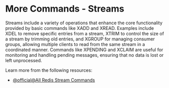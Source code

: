 # More Commands - Streams

Streams include a variety of operations that enhance the core functionality provided by basic commands like XADD and XREAD. Examples include XDEL to remove specific entries from a stream, XTRIM to control the size of a stream by trimming old entries, and XGROUP for managing consumer groups, allowing multiple clients to read from the same stream in a coordinated manner. Commands like XPENDING and XCLAIM are useful for monitoring and handling pending messages, ensuring that no data is lost or left unprocessed.

Learn more from the following resources:

- [@official@All Redis Stream Commands](https://redis.io/docs/latest/commands/?group=stream)